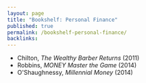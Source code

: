 ```yaml
---
layout: page
title: "Bookshelf: Personal Finance"
published: true
permalink: /bookshelf-personal-finance/
backlinks: 
---
```


* Chilton, *The Wealthy Barber Returns* (2011)
* Robbins, *MONEY Master the Game* (2014)
* O'Shaughnessy, *Millennial Money* (2014)
